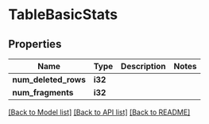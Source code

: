 # TableBasicStats

## Properties

Name | Type | Description | Notes
------------ | ------------- | ------------- | -------------
**num_deleted_rows** | **i32** |  | 
**num_fragments** | **i32** |  | 

[[Back to Model list]](../README.md#documentation-for-models) [[Back to API list]](../README.md#documentation-for-api-endpoints) [[Back to README]](../README.md)



